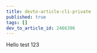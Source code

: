 ```yaml
---
title: devto-article-cli-private
published: true
tags: []
dev_to_article_id: 2466396
---
```


Hello test
123